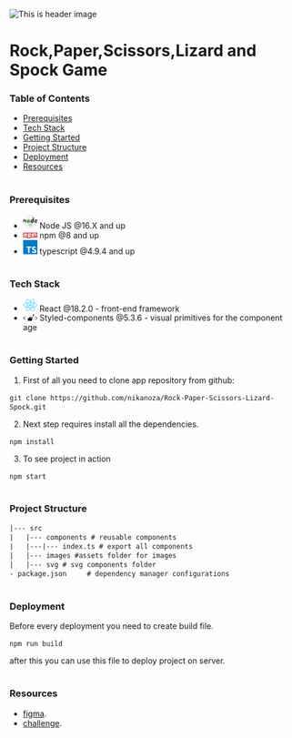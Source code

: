 ![This is header image](/public/favicon.png)

# Rock,Paper,Scissors,Lizard and Spock Game

### Table of Contents

- [Prerequisites](#Prerequisites)
- [Tech Stack](#Tech-Stack)
- [Getting Started](#Getting-Started)
- [Project Structure](#Project-Structure)
- [Deployment](#Deployment)
- [Resources](#Resources)

#

### Prerequisites

- <img src="readme/nodejs.png" width="25" style="top: 8px" /> Node JS @16.X and up
- <img src="readme/npm.png" width="25" style="top: 8px" /> npm @8 and up
- <img src="readme/typescript.png" width="25" style="top: 8px" /> typescript @4.9.4 and up

#

### Tech Stack

- <img src="readme/react.png" width="25" style="top: 8px" /> React @18.2.0 - front-end framework
- <img src="readme/styled-components.png" width="25" style="top: 8px" /> Styled-components @5.3.6 - visual primitives for the component age

#

### Getting Started

1. First of all you need to clone app repository from github:

```
git clone https://github.com/nikanoza/Rock-Paper-Scissors-Lizard-Spock.git
```

2. Next step requires install all the dependencies.

```
npm install
```

3. To see project in action

```
npm start
```

#

### Project Structure

```
|--- src
|   |--- components # reusable components
|   |---|--- index.ts # export all components
|   |--- images #assets folder for images
|   |--- svg # svg components folder
- package.json     # dependency manager configurations
```

#

### Deployment

Before every deployment you need to create build file.

```
npm run build
```

after this you can use this file to deploy project on server.

#

### Resources

- [figma](https://www.figma.com/file/HEDEoGvPs7o0Hl7eimthPP/rock-paper-scissors?node-id=0%3A912&t=vvDODnX4iuHSkTyT-0).
- [challenge](https://www.frontendmentor.io/challenges/rock-paper-scissors-game-pTgwgvgH).
